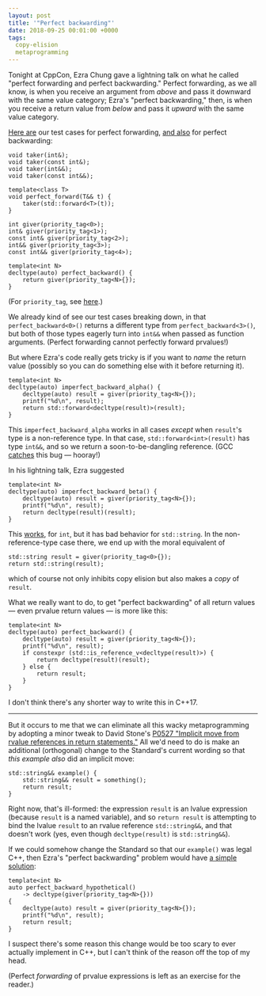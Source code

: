 ```yaml
---
layout: post
title: '"Perfect backwarding"'
date: 2018-09-25 00:01:00 +0000
tags:
  copy-elision
  metaprogramming
---
```


Tonight at CppCon, Ezra Chung gave a lightning talk on what he called
"perfect forwarding and perfect backwarding." Perfect forwarding, as we
all know, is when you receive an argument from _above_ and pass it downward
with the same value category; Ezra's "perfect backwarding," then, is when
you receive a return value from _below_ and pass it _upward_ with the same
value category.

[Here are](https://godbolt.org/z/yFsbtP) our test cases for perfect forwarding,
[and also](https://godbolt.org/z/t2EA8w) for perfect backwarding:

    void taker(int&);
    void taker(const int&);
    void taker(int&&);
    void taker(const int&&);

    template<class T>
    void perfect_forward(T&& t) {
        taker(std::forward<T>(t));
    }

    int giver(priority_tag<0>);
    int& giver(priority_tag<1>);
    const int& giver(priority_tag<2>);
    int&& giver(priority_tag<3>);
    const int&& giver(priority_tag<4>);

    template<int N>
    decltype(auto) perfect_backward() {
        return giver(priority_tag<N>{});
    }

(For `priority_tag`, see [here](/blog/2018/03/19/customization-points-for-functions).)

We already kind of see our test cases breaking down, in that
`perfect_backward<0>()` returns a different type from `perfect_backward<3>()`,
but both of those types eagerly turn into `int&&` when passed as function arguments.
(Perfect forwarding cannot perfectly forward prvalues!)

But where Ezra's code really gets tricky is if you want to _name_ the return value
(possibly so you can do something else with it before returning it).

    template<int N>
    decltype(auto) imperfect_backward_alpha() {
        decltype(auto) result = giver(priority_tag<N>{});
        printf("%d\n", result);
        return std::forward<decltype(result)>(result);
    }

This `imperfect_backward_alpha` works in all cases _except_ when `result`'s type is a
non-reference type. In that case, `std::forward<int>(result)` has type `int&&`, and so
we return a soon-to-be-dangling reference. (GCC [catches](https://godbolt.org/z/WBgL73)
this bug — hooray!)

In his lightning talk, Ezra suggested

    template<int N>
    decltype(auto) imperfect_backward_beta() {
        decltype(auto) result = giver(priority_tag<N>{});
        printf("%d\n", result);
        return decltype(result)(result);
    }

This [works](https://godbolt.org/z/hnzDHa), for `int`, but it has bad behavior for
`std::string`. In the non-reference-type case there, we end up with the moral
equivalent of

    std::string result = giver(priority_tag<0>{});
    return std::string(result);

which of course not only inhibits copy elision but also makes a *copy* of `result`.

What we really want to do, to get "perfect backwarding" of all
return values — even prvalue return values — is more like this:

    template<int N>
    decltype(auto) perfect_backward() {
        decltype(auto) result = giver(priority_tag<N>{});
        printf("%d\n", result);
        if constexpr (std::is_reference_v<decltype(result)>) {
            return decltype(result)(result);
        } else {
            return result;
        }
    }

I don't think there's any shorter way to write this in C++17.

----

But it occurs to me that we can eliminate all this wacky metaprogramming by adopting a minor
tweak to David Stone's [P0527 "Implicit move from rvalue references in return statements."](http://www.open-std.org/jtc1/sc22/wg21/docs/papers/2018/p0527r1.html)
All we'd need to do is make an additional (orthogonal) change to the Standard's current wording
so that _this example also_ did an implicit move:

    std::string&& example() {
        std::string&& result = something();
        return result;
    }

Right now, that's ill-formed: the expression `result` is an lvalue expression
(because `result` is a named variable), and so `return result` is attempting to
bind the lvalue `result` to an rvalue reference `std::string&&`, and that doesn't
work (yes, even though `decltype(result)` is `std::string&&`).

If we could somehow change the Standard so that our `example()` was legal C++,
then Ezra's "perfect backwarding" problem would have [a simple solution](https://godbolt.org/z/ENktsn):

    template<int N>
    auto perfect_backward_hypothetical()
        -> decltype(giver(priority_tag<N>{}))
    {
        decltype(auto) result = giver(priority_tag<N>{});
        printf("%d\n", result);
        return result;
    }

I suspect there's some reason this change would be too scary to ever actually implement in C++,
but I can't think of the reason off the top of my head.

(Perfect _forwarding_ of prvalue expressions is left as an exercise for the reader.)
